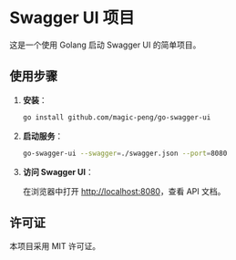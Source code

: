 # Swagger UI 项目

这是一个使用 Golang 启动 Swagger UI 的简单项目。

## 使用步骤

1. **安装**：

    ```bash
    go install github.com/magic-peng/go-swagger-ui
    ```

2. **启动服务**：

    ```bash
    go-swagger-ui --swagger=./swagger.json --port=8080
    ```

3. **访问 Swagger UI**：

   在浏览器中打开 [http://localhost:8080](http://localhost:8080)，查看 API 文档。

## 许可证

本项目采用 MIT 许可证。
